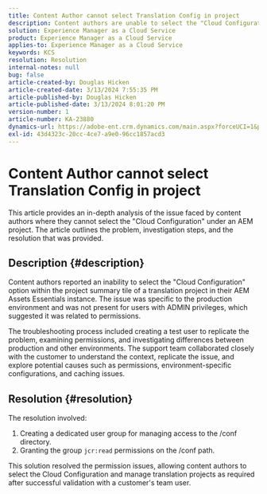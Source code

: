 ```yaml
---
title: Content Author cannot select Translation Config in project
description: Content authors are unable to select the "Cloud Configuration" within an AEM project, leading to an inability to manage translation configurations effectively.
solution: Experience Manager as a Cloud Service
product: Experience Manager as a Cloud Service
applies-to: Experience Manager as a Cloud Service
keywords: KCS
resolution: Resolution
internal-notes: null
bug: false
article-created-by: Douglas Hicken
article-created-date: 3/13/2024 7:55:35 PM
article-published-by: Douglas Hicken
article-published-date: 3/13/2024 8:01:20 PM
version-number: 1
article-number: KA-23880
dynamics-url: https://adobe-ent.crm.dynamics.com/main.aspx?forceUCI=1&pagetype=entityrecord&etn=knowledgearticle&id=f33498a3-73e1-ee11-904d-6045bd006704
exl-id: 43d4323c-20cc-4ce7-a9e0-96cc1857acd3
---
```

# Content Author cannot select Translation Config in project


This article provides an in-depth analysis of the issue faced by content authors where they cannot select the "Cloud Configuration" under an AEM project. The article outlines the problem, investigation steps, and the resolution that was provided.

## Description {#description}


Content authors reported an inability to select the "Cloud Configuration" option within the project summary tile of a translation project in their AEM Assets Essentials instance. The issue was specific to the production environment and was not present for users with ADMIN privileges, which suggested it was related to permissions.

The troubleshooting process included creating a test user to replicate the problem, examining permissions, and investigating differences between production and other environments. The support team collaborated closely with the customer to understand the context, replicate the issue, and explore potential causes such as permissions, environment-specific configurations, and caching issues.


## Resolution {#resolution}


The resolution involved:

1. Creating a dedicated user group for managing access to the /conf directory.
2. Granting the group `jcr:read` permissions on the /conf path.


This solution resolved the permission issues, allowing content authors to select the Cloud Configuration and manage translation projects as required after successful validation with a customer's team user.
